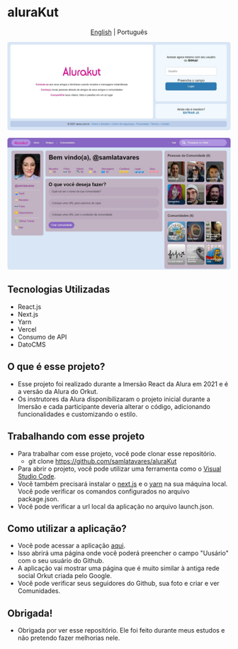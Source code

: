# aluraKut

<p align="center">
	<a href="https://github.com/samlatavares/aluraKut/blob/main/README.md">English</a> | <span>Português</span>
</p>

<img id="image_login" style="border-radius: 5px" src="images/alurakut_home.jpg" alt="Screenshot da página de login."></img>

<img id="image_main" style="border-radius: 5px" src="images/alurakut_main.jpg" alt="Screenshot da página principal, depois do login."></img>

## Tecnologias Utilizadas
- React.js
- Next.js
- Yarn
- Vercel
- Consumo de API
- DatoCMS

## O que é esse projeto?
- Esse projeto foi realizado durante a Imersão React da Alura em 2021 e é a versão da Alura do Orkut.
- Os instrutores da Alura disponibilizaram o projeto inicial durante a Imersão e cada participante deveria alterar o código, adicionando funcionalidades e customizando o estilo.

## Trabalhando com esse projeto
- Para trabalhar com esse projeto, você pode clonar esse repositório.
	- git clone https://github.com/samlatavares/aluraKut
- Para abrir o projeto, você pode utilizar uma ferramenta como o <a href="https://code.visualstudio.com/download" target="_blank">Visual Studio Code</a>.
- Você também precisará instalar o <a href="https://nextjs.org/docs" target="_blank">next.js</a> e o <a href="https://yarnpkg.com/getting-started" target="_blank">yarn</a> na sua máquina local. Você pode verificar os comandos configurados no arquivo package.json.
- Você pode verificar a url local da aplicação no arquivo launch.json.

## Como utilizar a aplicação?
- Você pode acessar a aplicação <a href="https://alurakut-olive-delta.vercel.app/login" target="_blank">aqui</a>.
- Isso abrirá uma página onde você poderá preencher o campo "Uusário" com o seu usuário do Github.
- A aplicação vai mostrar uma página que é muito similar à antiga rede social Orkut criada pelo Google.
- Você pode verificar seus seguidores do Github, sua foto e criar e ver Comunidades.
	
## Obrigada!
- Obrigada por ver esse repositório. Ele foi feito durante meus estudos e não pretendo fazer melhorias nele.